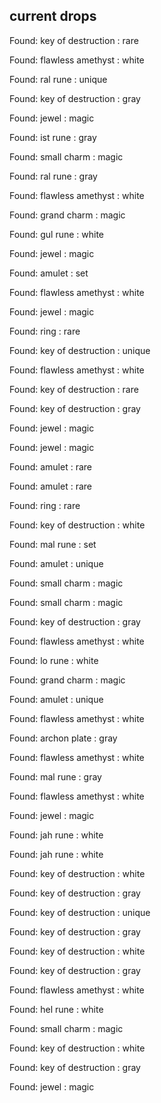 ## current drops

Found: key of destruction : rare
Found: flawless amethyst : white
Found: ral rune : unique
Found: key of destruction : gray
Found: jewel : magic
Found: ist rune : gray
Found: small charm : magic
Found: ral rune : gray
Found: flawless amethyst : white
Found: grand charm : magic
Found: gul rune : white
Found: jewel : magic
Found: amulet : set
Found: flawless amethyst : white
Found: jewel : magic
Found: ring : rare
Found: key of destruction : unique
Found: flawless amethyst : white
Found: key of destruction : rare
Found: key of destruction : gray
Found: jewel : magic
Found: jewel : magic
Found: amulet : rare
Found: amulet : rare
Found: ring : rare
Found: key of destruction : white
Found: mal rune : set
Found: amulet : unique
Found: small charm : magic
Found: small charm : magic
Found: key of destruction : gray
Found: flawless amethyst : white
Found: lo rune : white
Found: grand charm : magic
Found: amulet : unique
Found: flawless amethyst : white
Found: archon plate : gray
Found: flawless amethyst : white
Found: mal rune : gray
Found: flawless amethyst : white
Found: jewel : magic
Found: jah rune : white
Found: jah rune : white
Found: key of destruction : white
Found: key of destruction : gray
Found: key of destruction : unique
Found: key of destruction : gray
Found: key of destruction : white
Found: key of destruction : gray
Found: flawless amethyst : white
Found: hel rune : white
Found: small charm : magic
Found: key of destruction : white
Found: key of destruction : gray
Found: jewel : magic
